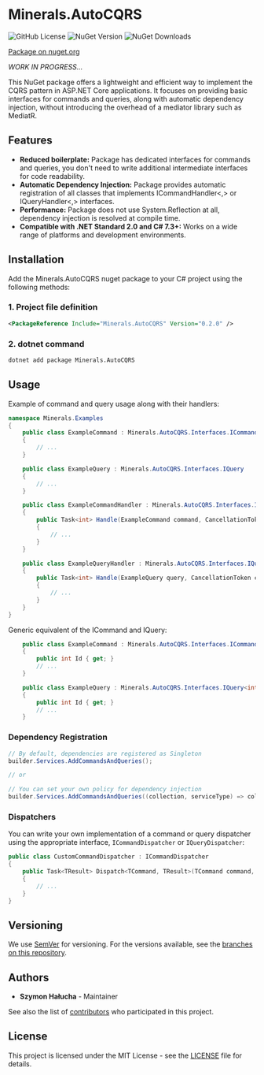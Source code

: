 # Minerals.AutoCQRS

![GitHub License](https://img.shields.io/github/license/SzymonHalucha/Minerals.AutoCQRS?style=for-the-badge)
![NuGet Version](https://img.shields.io/nuget/v/Minerals.AutoCQRS?style=for-the-badge)
![NuGet Downloads](https://img.shields.io/nuget/dt/Minerals.AutoCQRS?style=for-the-badge)

[Package on nuget.org](https://www.nuget.org/packages/Minerals.AutoCQRS/)

*WORK IN PROGRESS...*

This NuGet package offers a lightweight and efficient way to implement the CQRS pattern in ASP.NET Core applications. It focuses on providing basic interfaces for commands and queries, along with automatic dependency injection, without introducing the overhead of a mediator library such as MediatR.

## Features

- **Reduced boilerplate:** Package has dedicated interfaces for commands and queries, you don't need to write additional intermediate interfaces for code readability.
- **Automatic Dependency Injection:** Package provides automatic registration of all classes that implements ICommandHandler<,> or IQueryHandler<,> interfaces.
- **Performance:** Package does not use System.Reflection at all, dependency injection is resolved at compile time.
- **Compatible with .NET Standard 2.0 and C# 7.3+:** Works on a wide range of platforms and development environments.

## Installation

Add the Minerals.AutoCQRS nuget package to your C# project using the following methods:

### 1. Project file definition

```xml
<PackageReference Include="Minerals.AutoCQRS" Version="0.2.0" />
```

### 2. dotnet command

```bat
dotnet add package Minerals.AutoCQRS
```

## Usage

Example of command and query usage along with their handlers:

```csharp
namespace Minerals.Examples
{
    public class ExampleCommand : Minerals.AutoCQRS.Interfaces.ICommand
    {
        // ...
    }

    public class ExampleQuery : Minerals.AutoCQRS.Interfaces.IQuery
    {
        // ...
    }

    public class ExampleCommandHandler : Minerals.AutoCQRS.Interfaces.ICommandHandler<ExampleCommand, int>
    {
        public Task<int> Handle(ExampleCommand command, CancellationToken cancellation)
        {
            // ...
        }
    }

    public class ExampleQueryHandler : Minerals.AutoCQRS.Interfaces.IQueryHandler<ExampleQuery, int>
    {
        public Task<int> Handle(ExampleQuery query, CancellationToken cancellation)
        {
            // ...
        }
    }
}
```

Generic equivalent of the ICommand and IQuery:

```csharp
    public class ExampleCommand : Minerals.AutoCQRS.Interfaces.ICommand<int>
    {
        public int Id { get; }
        // ...
    }

    public class ExampleQuery : Minerals.AutoCQRS.Interfaces.IQuery<int>
    {
        public int Id { get; }
        // ...
    }
```

### Dependency Registration

```csharp
// By default, dependencies are registered as Singleton
builder.Services.AddCommandsAndQueries();

// or

// You can set your own policy for dependency injection
builder.Services.AddCommandsAndQueries((collection, serviceType) => collection.AddScoped(serviceType));
```

### Dispatchers

You can write your own implementation of a command or query dispatcher using the appropriate interface, ``ICommandDispatcher`` or ``IQueryDispatcher``:

```csharp
public class CustomCommandDispatcher : ICommandDispatcher
{
    public Task<TResult> Dispatch<TCommand, TResult>(TCommand command, CancellationToken cancellation) where TCommand : ICommand, new()
    {
        // ...
    }
}
```

## Versioning

We use [SemVer](http://semver.org/) for versioning. For the versions available, see the [branches on this repository](https://github.com/SzymonHalucha/Minerals.AutoCQRS/branches).

## Authors

- **Szymon Hałucha** - Maintainer

See also the list of [contributors](https://github.com/SzymonHalucha/Minerals.AutoCQRS/contributors) who participated in this project.

## License

This project is licensed under the MIT License - see the [LICENSE](./LICENSE) file for details.
